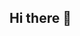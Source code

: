 ## Hi there 👋

<!--
**JIEguare/JIEguare** is a ✨ _special_ ✨ repository because its `README.md` (this file) appears on your GitHub profile.

Here are some ideas to get you started:

- 🔭 I’m currently working on the Northcoders course
- 🌱 I’m currently learning the Data Engineering course
- 👯 I’m looking to collaborate on several projects
- 🤔 I’m looking for help with ...
- 💬 Ask me about ...
- 📫 How to reach me: ...
- 😄 Pronouns: he/him
- ⚡ Fun fact: ...
-->
